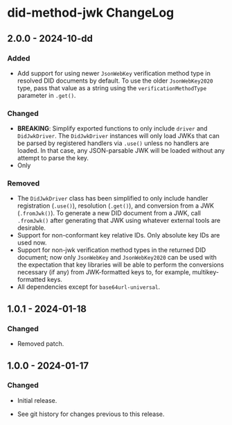 # did-method-jwk ChangeLog

## 2.0.0 - 2024-10-dd

### Added
- Add support for using newer `JsonWebKey` verification method
  type in resolved DID documents by default. To use the older
  `JsonWebKey2020` type, pass that value as a string using the
  `verificationMethodType` parameter in `.get()`.

### Changed
- **BREAKING**: Simplify exported functions to only include `driver`
  and `DidJwkDriver`. The `DidJwkDriver` instances will only load
  JWKs that can be parsed by registered handlers via `.use()` unless
  no handlers are loaded. In that case, any JSON-parsable JWK will
  be loaded without any attempt to parse the key.
- Only 

### Removed
- The `DidJwkDriver` class has been simplified to only include
  handler registration (`.use()`), resolution (`.get()`), and
  conversion from a JWK (`.fromJwk()`). To generate a new DID
  document from a JWK, call `.fromJwk()` after generating that
  JWK using whatever external tools are desirable.
- Support for non-conformant key relative IDs. Only absolute
  key IDs are used now.
- Support for non-jwk verification method types in the returned
  DID document; now only `JsonWebKey` and `JsonWebKey2020` can
  be used with the expectation that key libraries will be able
  to perform the conversions necessary (if any) from JWK-formatted
  keys to, for example, multikey-formatted keys.
- All dependencies except for `base64url-universal`.

## 1.0.1 - 2024-01-18

### Changed
- Removed patch.

## 1.0.0 - 2024-01-17

### Changed
- Initial release.

- See git history for changes previous to this release.
